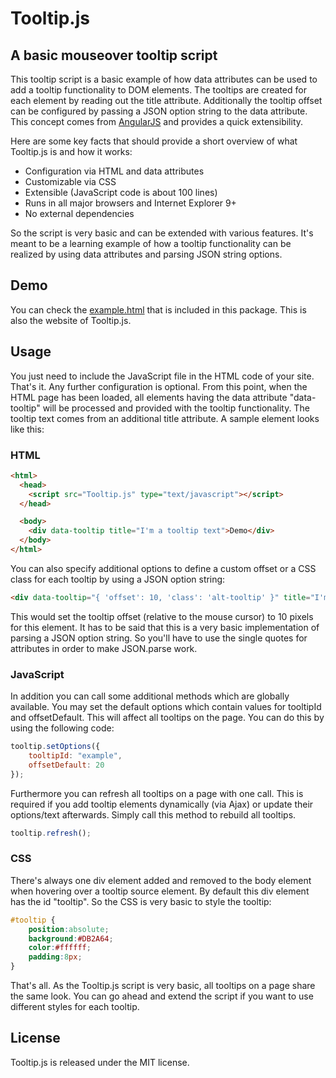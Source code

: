 Tooltip.js
==========

## A basic mouseover tooltip script

This tooltip script is a basic example of how data attributes can be used to add a tooltip functionality to DOM elements. The tooltips are created for each element by reading out the title attribute. Additionally the tooltip offset can be configured by passing a JSON option string to the data attribute. This concept comes from <a href="http://angularjs.org">AngularJS</a> and provides a quick extensibility.

Here are some key facts that should provide a short overview of what Tooltip.js is and how it works:

* Configuration via HTML and data attributes
* Customizable via CSS
* Extensible (JavaScript code is about 100 lines)
* Runs in all major browsers and Internet Explorer 9+
* No external dependencies


So the script is very basic and can be extended with various features. It's meant to be a learning example of how a tooltip functionality can be realized by using data attributes and parsing JSON string options.

## Demo
You can check the <a href="http://matthias-schuetz.github.com/tooltip.js">example.html</a> that is included in this package. This is also the website of Tooltip.js.

## Usage

You just need to include the JavaScript file in the HTML code of your site. That's it. Any further configuration is optional. From this point, when the HTML page has been loaded, all elements having the data attribute "data-tooltip" will be processed and provided with the tooltip functionality. The tooltip text comes from an additional title attribute. A sample element looks like this:

### HTML

```html
<html>
  <head>
    <script src="Tooltip.js" type="text/javascript"></script>
  </head>

  <body>
    <div data-tooltip title="I'm a tooltip text">Demo</div>
  </body>
</html>
```

You can also specify additional options to define a custom offset or a CSS class for each tooltip by using a JSON option string:

```html
<div data-tooltip="{ 'offset': 10, 'class': 'alt-tooltip' }" title="I'm a tooltip text">Demo</div>
```

This would set the tooltip offset (relative to the mouse cursor) to 10 pixels for this element. It has to be said that this is a very basic implementation of parsing a JSON option string. So you'll have to use the single quotes for attributes in order to make JSON.parse work.

### JavaScript

In addition you can call some additional methods which are globally available. You may set the default options which contain values for tooltipId and offsetDefault. This will affect all tooltips on the page. You can do this by using the following code:

```javascript
tooltip.setOptions({
	tooltipId: "example",
	offsetDefault: 20
});
```

Furthermore you can refresh all tooltips on a page with one call. This is required if you add tooltip elements dynamically (via Ajax) or update their options/text afterwards. Simply call this method to rebuild all tooltips.

```javascript
tooltip.refresh();
```

### CSS

There's always one div element added and removed to the body element when hovering over a tooltip source element. By default this div element has the id "tooltip". So the CSS is very basic to style the tooltip:

```css
#tooltip {
	position:absolute;
	background:#DB2A64;
	color:#ffffff;
	padding:8px;
}
```

That's all. As the Tooltip.js script is very basic, all tooltips on a page share the same look. You can go ahead and extend the script if you want to use different styles for each tooltip.

## License

Tooltip.js is released under the MIT license.
